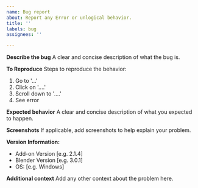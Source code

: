 ```yaml
---
name: Bug report
about: Report any Error or unlogical behavior.
title: ''
labels: bug
assignees: ''

---
```


**Describe the bug**
A clear and concise description of what the bug is.

**To Reproduce**
Steps to reproduce the behavior:
1. Go to '...'
2. Click on '....'
3. Scroll down to '....'
4. See error

**Expected behavior**
A clear and concise description of what you expected to happen.

**Screenshots**
If applicable, add screenshots to help explain your problem.

**Version Information:**
 - Add-on Version [e.g. 2.1.4]
 - Blender Version [e.g. 3.0.1]
 - OS: [e.g. Windows]

**Additional context**
Add any other context about the problem here.
